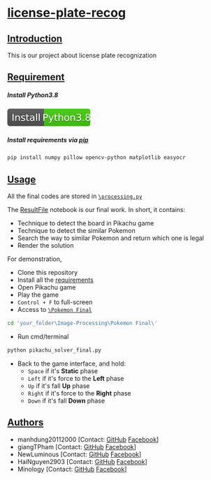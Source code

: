 
# [license-plate-recog](#project)

## [Introduction](#introduction)
This is our project about license plate recognization
## [Requirement](#requirement)

##### Install Python3.8
[![Install Python3.8](install-python.svg)](https://www.python.org/downloads/)

##### Install requirements via [pip](https://pip.pypa.io/en/stable/)
```bash
pip install numpy pillow opencv-python matplotlib easyocr
```

## [Usage](#usage)
All the final codes are stored in [`\processing.py`](https://github.com/quangnv2002/licensePlateRecog/blob/master/processing.py)

The [ResultFile](https://github.com/quangnv2002/licensePlateRecog/tree/master/ResultFile) notebook is our final work. 
In short, it contains:
- Technique to detect the board in Pikachu game
- Technique to detect the similar Pokemon 
- Search the way to similar Pokemon and return which one is legal
- Render the solution

For demonstration, 
- Clone this repository 
- Install all the [requirements](#requirement)
- Open Pikachu game 
- Play the game 
- `Control + F` to full-screen
- Access to [`\Pokemon Final`](https://github.com/manhdung20112000/Image-Processing/tree/main/Pokemon%20Final) 
```bash
cd 'your_folder\Image-Processing\Pokemon Final\'
```
- Run cmd/terminal
```bash
python pikachu_solver_final.py
```
- Back to the game interface, and hold:
    - `Space` if it's **Static** phase
    - `Left` if it's force to the **Left** phase
    - `Up` if it's fall **Up** phase
    - `Right` if it's force to the **Right** phase
    - `Down` if it's fall **Down** phase

## [Authors](#author)
- manhdung20112000 
[Contact: [GitHub](https://github.com/manhdung20112000) [Facebook](https://www.facebook.com/nmd2000)]
- giangTPham
[Contact: [GitHub](https://github.com/giangTPham) [Facebook](https://www.facebook.com/hitsantheassassin)]
- NewLuminous
[Contact: [GitHub](https://github.com/NewLuminous) [Facebook](https://www.facebook.com/newluminous)]
- HaiNguyen2903
[Contact: [GitHub](https://github.com/HaiNguyen2903) [Facebook](https://www.facebook.com/profile.php?id=100005389968107)]
- Minology
[Contact: [GitHub](https://github.com/Minology) [Facebook](https://www.facebook.com/Min0l0gy)]

